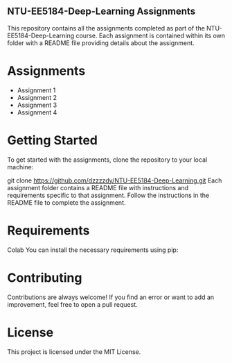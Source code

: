 ## NTU-EE5184-Deep-Learning Assignments
This repository contains all the assignments completed as part of the NTU-EE5184-Deep-Learning course. Each assignment is contained within its own folder with a README file providing details about the assignment.

# Assignments
* Assignment 1
* Assignment 2
* Assignment 3
* Assignment 4

# Getting Started
To get started with the assignments, clone the repository to your local machine:

git clone https://github.com/dzzzzdy/NTU-EE5184-Deep-Learning.git
Each assignment folder contains a README file with instructions and requirements specific to that assignment. Follow the instructions in the README file to complete the assignment.

# Requirements
Colab
You can install the necessary requirements using pip:

# Contributing
Contributions are always welcome! If you find an error or want to add an improvement, feel free to open a pull request.

# License
This project is licensed under the MIT License.
